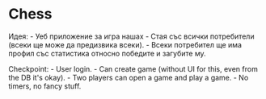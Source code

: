 # Chess

Идея:
	- Уеб приложение за игра нашах
	- Стая със всички потребители (всеки ще може да предизвика всеки).
	- Всеки потребител ще има профил със статистика относно победите и загубите му.

Checkpoint:
	- User login. 
	- Can create game (without UI for this, even 	from the DB it's okay).
	- Two players can open a game and play a game.
        - No timers, no fancy stuff.
